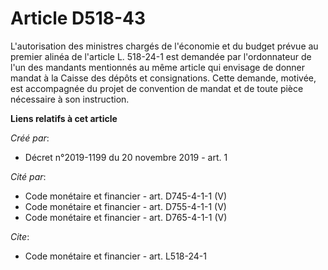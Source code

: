 # Article D518-43

L'autorisation des ministres chargés de l'économie et du budget prévue au premier alinéa de l'article L. 518-24-1 est
demandée par l'ordonnateur de l'un des mandants mentionnés au même article qui envisage de donner mandat à la Caisse des
dépôts et consignations. Cette demande, motivée, est accompagnée du projet de convention de mandat et de toute pièce
nécessaire à son instruction.

**Liens relatifs à cet article**

_Créé par_:

  - Décret n°2019-1199 du 20 novembre 2019 - art. 1

_Cité par_:

  - Code monétaire et financier - art. D745-4-1-1 (V)
  - Code monétaire et financier - art. D755-4-1-1 (V)
  - Code monétaire et financier - art. D765-4-1-1 (V)

_Cite_:

  - Code monétaire et financier - art. L518-24-1
